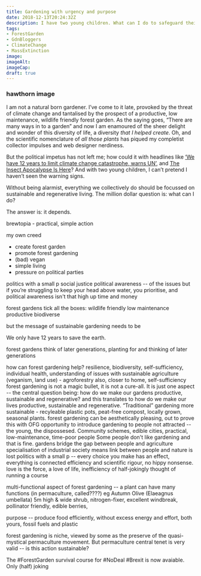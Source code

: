 ```yaml
---
title: Gardening with urgency and purpose
date: 2018-12-13T20:24:32Z
description: I have two young children. What can I do to safeguard their future in a world threatened by climate change and mass extinction? I can garden with urgency and purpose.
tags: 
- ForestGarden
- GdnBloggers
- ClimateChange
- MassExtinction
image: 
imageAlt: 
imageCap: 
draft: true
---
```


### hawthorn image

I am not a natural born gardener. I’ve come to it late, provoked by the threat of climate change and tantalised by the prospect of a productive, low maintenance, wildlife friendly forest garden. As the saying goes, “There are many ways in to a garden” and now I am enamoured of the sheer delight and wonder of this diversity of life, a diversity _that I helped create_. Oh, and the scientific nomenclature of _all those plants_ has piqued my completist collector impulses and web designer nerdiness.

But the political impetus has not left me; how could it with headlines like [‘We have 12 years to limit climate change catastrophe, warns UN’](https://www.theguardian.com/environment/2018/oct/08/global-warming-must-not-exceed-15c-warns-landmark-un-report), and [The Insect Apocalypse Is Here](https://www.nytimes.com/2018/11/27/magazine/insect-apocalypse.html)? And with two young children, I can’t pretend I haven’t seen the warning signs.

Without being alarmist, everything we collectively do should be focussed on sustainable and regenerative living. The million dollar question is: what can I do?

The answer is: it depends. 

brewtopia - practical, simple action

my own creed

* create forest garden
* promote forest gardening
* (bad) vegan
* simple living
* pressure on political parties

politics with a small p 
social justice
political awareness -- of the issues
but if you’re struggling to keep your head above water, you prioritise, and political awareness isn't that high up
time and money

forest gardens tick all the boxes:
wildlife friendly
low maintenance
productive
biodiverse

but the message of sustainable gardening needs to be 

We only have 12 years to save the earth. 

forest gardens think of later generations, planting for and thinking of later generations

how can forest gardening help? resilience, biodiversity, self-sufficiency, individual health, understanding of issues with sustainable agriculture (veganism, land use) - agroforestry
also, closer to home, self-sufficiency
forest gardening is not a magic bullet, it is not a cure-all. It is just one aspect -- the central question being: how do we make our gardens productive, sustainable and regenerative? and this translates to how do we make our lives productive, sustainable and regenerative. 
“Traditional” gardening more sustainable - recyleable plastic pots, peat-free compost, locally grown, seasonal plants. forest gardening can be aesthetically pleasing, out to prove this with OFG
opportunity to introduce gardening to people not attracted -- the young, the dispossesed. Community schemes, edible cities, practical, low-maintenance, time-poor people
Some people don't like gardening and that is fine.
gardens bridge the gap between people and agriculture
specialisation of industrial society means link between people and nature is lost
politics with a small p -- every choice you make has an effect, everything is connected
efficiency and scientific rigour, no hippy nonsense.
love is the force, a love of life, 
inefficiency of 
half-jokingly thought of running a course 

multi-functional aspect of forest gardening -- a plant can have many functions (in permaculture, called????) eg Autumn Olive (Elaeagnus umbellata) 5m high & wide shrub, nitrogen-fixer, excellent windbreak, pollinator friendly, edible berries, 

purpose -- produce food efficiently, without excess energy and effort, both yours, fossil fuels and plastic

forest gardening is niche, viewed by some as the preserve of the quasi-mystical permaculture movement. But permaculture central tenet is very valid -- is this action sustainable?

The #ForestGarden survival course for #NoDeal #Brexit is now avaiable. Only (half) joking
